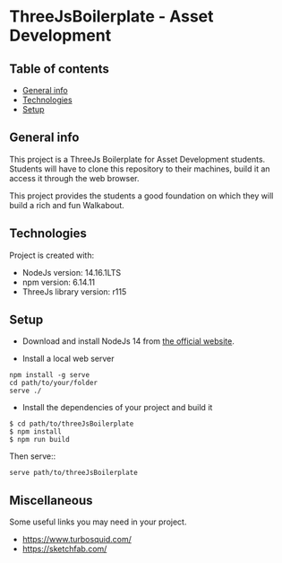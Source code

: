# ThreeJsBoilerplate - Asset Development

## Table of contents
* [General info](#general-info)
* [Technologies](#technologies)
* [Setup](#setup)

## General info 
This project is a ThreeJs Boilerplate for Asset Development students. Students will have to clone this repository to their machines, build it an access it through the web browser. 

This project provides the students a good foundation on which they will build a rich and fun Walkabout. 

## Technologies
Project is created with:
* NodeJs version: 14.16.1LTS
* npm version: 6.14.11
* ThreeJs library version: r115

## Setup
* Download and install NodeJs 14 from [the official website](https://nodejs.org/en/download/).

* Install a local web server

```
npm install -g serve
cd path/to/your/folder
serve ./
```

* Install the dependencies of your project and build it

```
$ cd path/to/threeJsBoilerplate
$ npm install
$ npm run build

```


Then serve::

```
serve path/to/threeJsBoilerplate
````

## Miscellaneous
Some useful links you may need in your project.

* https://www.turbosquid.com/
* https://sketchfab.com/